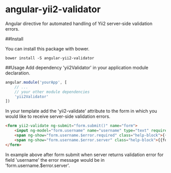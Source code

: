 # angular-yii2-validator
Angular directive for automated handling of Yii2 server-side validation errors.

##Install

You can install this package with bower.

```
bower install -S angular-yii2-validator
```

##Usage
Add dependency 'yii2Validator' in your application module declaration.

```js
angular.module('yourApp', [
    // ...
    // your other module dependencies
    'yii2Validator'
])
```

In your template add the 'yii2-validate' attribute to the form in which you would like to receive server-side validation errors.

```html
<form yii2-validate ng-submit="form.submit()" name="form">
    <input ng-model="form.username" name="username" type="text" required>
    <span ng-show="form.username.$error.required" class="help-block">{{form.username.$error.required}}</span>
    <span ng-show="form.username.$error.server" class="help-block">{{form.username.$error.server}}</span>
</form>
```

In example above after form submit when server returns validation error for field 'username' the error message would be in 'form.username.$error.server'.
